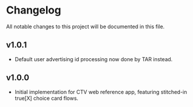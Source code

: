 # Changelog
All notable changes to this project will be documented in this file.

## v1.0.1
* Default user advertising id processing now done by TAR instead.

## v1.0.0
* Initial implementation for CTV web reference app, featuring stitched-in true[X] choice card flows.

